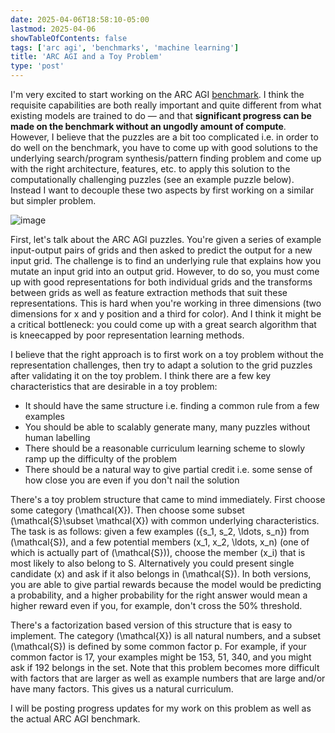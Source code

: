 ```yaml
---
date: 2025-04-06T18:58:10-05:00
lastmod: 2025-04-06
showTableOfContents: false
tags: ['arc agi', 'benchmarks', 'machine learning']
title: 'ARC AGI and a Toy Problem'
type: 'post'
---
```


I'm very excited to start working on the ARC AGI [benchmark](https://arcprize.org/arc-agi). I think the requisite capabilities are both really important and quite different from what existing models are trained to do — and that **significant progress can be made on the benchmark without an ungodly amount of compute**. However, I believe that the puzzles are a bit too complicated i.e. in order to do well on the benchmark, you have to come up with good solutions to the underlying search/program synthesis/pattern finding problem and come up with the right architecture, features, etc. to apply this solution to the computationally challenging puzzles (see an example puzzle below). Instead I want to decouple these two aspects by first working on a similar but simpler problem.

![image](https://github-production-user-asset-6210df.s3.amazonaws.com/52580002/430746430-4d92eb75-1683-421c-8da4-a53e6c5f9fd0.png?X-Amz-Algorithm=AWS4-HMAC-SHA256&X-Amz-Credential=AKIAVCODYLSA53PQK4ZA%2F20250407%2Fus-east-1%2Fs3%2Faws4_request&X-Amz-Date=20250407T004858Z&X-Amz-Expires=300&X-Amz-Signature=ae4248e0918d0c13acdda06ff15cd406c5b1dc9176379342547123f272d75a5b&X-Amz-SignedHeaders=host)

First, let's talk about the ARC AGI puzzles. You're given a series of example input-output pairs of grids and then asked to predict the output for a new input grid. The challenge is to find an underlying rule that explains how you mutate an input grid into an output grid. However, to do so, you must come up with good representations for both individual grids and the transforms between grids as well as feature extraction methods that suit these representations. This is hard when you're working in three dimensions (two dimensions for x and y position and a third for color). And I think it might be a critical bottleneck: you could come up with a great search algorithm that is kneecapped by poor representation learning methods.

I believe that the right approach is to first work on a toy problem without the representation challenges, then try to adapt a solution to the grid puzzles after validating it on the toy problem. I think there are a few key characteristics that are desirable in a toy problem:

-   It should have the same structure i.e. finding a common rule from a few examples
-   You should be able to scalably generate many, many puzzles without human labelling
-   There should be a reasonable curriculum learning scheme to slowly ramp up the difficulty of the problem
-   There should be a natural way to give partial credit i.e. some sense of how close you are even if you don't nail the solution

There's a toy problem structure that came to mind immediately. First choose some category \(\mathcal{X}\). Then choose some subset \(\mathcal{S}\subset \mathcal{X}\) with common underlying characteristics. The task is as follows: given a few examples \(\{s_1, s_2, \ldots, s_n\}\) from \(\mathcal{S}\), and a few potential members \(x_1, x_2, \ldots, x_n\) (one of which is actually part of \(\mathcal{S}\)), choose the member \(x_i\) that is most likely to also belong to S. Alternatively you could present single candidate \(x\) and ask if it also belongs in \(\mathcal{S}\). In both versions, you are able to give partial rewards because the model would be predicting a probability, and a higher probability for the right answer would mean a higher reward even if you, for example, don't cross the 50% threshold.

There's a factorization based version of this structure that is easy to implement. The category \(\mathcal{X}\) is all natural numbers, and a subset \(\mathcal{S}\) is defined by some common factor p. For example, if your common factor is 17, your examples might be 153, 51, 340, and you might ask if 192 belongs in the set. Note that this problem becomes more difficult with factors that are larger as well as example numbers that are large and/or have many factors. This gives us a natural curriculum.

I will be posting progress updates for my work on this problem as well as the actual ARC AGI benchmark.
